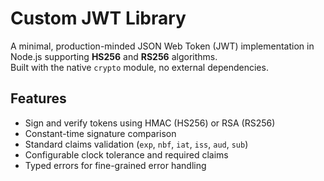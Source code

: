 # Custom JWT Library

A minimal, production-minded JSON Web Token (JWT) implementation in Node.js supporting **HS256** and **RS256** algorithms.  
Built with the native `crypto` module, no external dependencies.

## Features
- Sign and verify tokens using HMAC (HS256) or RSA (RS256)
- Constant-time signature comparison
- Standard claims validation (`exp`, `nbf`, `iat`, `iss`, `aud`, `sub`)
- Configurable clock tolerance and required claims
- Typed errors for fine-grained error handling